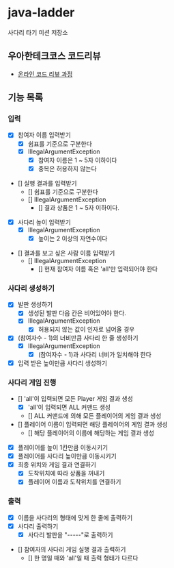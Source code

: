 # java-ladder

사다리 타기 미션 저장소

## 우아한테크코스 코드리뷰

- [온라인 코드 리뷰 과정](https://github.com/woowacourse/woowacourse-docs/blob/master/maincourse/README.md)

## 기능 목록

### 입력
- [x] 참여자 이름 입력받기
  - [x] 쉼표를 기준으로 구분한다
  - [x] IllegalArgumentException
    - [x] 참여자 이름은 1 ~ 5자 이하이다
    - [x] 중복은 허용하지 않는다
- [] 실행 결과를 입력받기
  - [] 쉼표를 기준으로 구분한다
  - [] IllegalArgumentException
    - [] 결과 상품은 1 ~ 5자 이하이다.
- [x] 사다리 높이 입력받기
  - [x] IllegalArgumentException
    - [x] 높이는 2 이상의 자연수이다
- [] 결과를 보고 싶은 사람 이름 입력받기
  - [] IllegalArgumentException
    - [] 현재 참여자 이름 혹은 'all'만 입력되어야 한다

### 사다리 생성하기

- [x] 발판 생성하기
  - [x] 생성된 발판 다음 칸은 비어있어야 한다.
  - [x] IllegalArgumentException
    - [x] 허용되지 않는 값이 인자로 넘어올 경우
- [x] (참여자수 - 1)의 너비만큼 사다리 한 줄 생성하기
  - [x] IllegalArgumentException
    - [x] (참여자수 - 1)과 사다리 너비가 일치해야 한다
- [x] 입력 받은 높이만큼 사다리 생성하기

### 사다리 게임 진행

- [] 'all'이 입력되면 모든 Player 게임 결과 생성
  - [x] 'all'이 입력되면 ALL 커맨드 생성
  - [] ALL 커맨드에 의해 모든 플레이어의 게임 결과 생성
- [] 플레이어 이름이 입력되면 해당 플레이어의 게임 결과 생성
  - [] 해당 플레이어의 이름에 해당하는 게임 결과 생성
- [x] 플레이어를 높이 1칸만큼 이동시키기
- [x] 플레이어를 사다리 높이만큼 이동시키기
- [x] 최종 위치와 게임 결과 연결하기
  - [x] 도착위치에 따라 상품을 꺼내기
  - [x] 플레이어 이름과 도착위치를 연결하기

### 출력

- [x] 이름을 사다리의 형태에 맞게 한 줄에 출력하기
- [x] 사다리 출력하기
  - [x] 사다리 발판을 "-----"로 출력하기
- [] 참여자의 사다리 게임 실행 결과 출력하기
  - [] 한 명일 때와 'all'일 때 출력 형태가 다르다